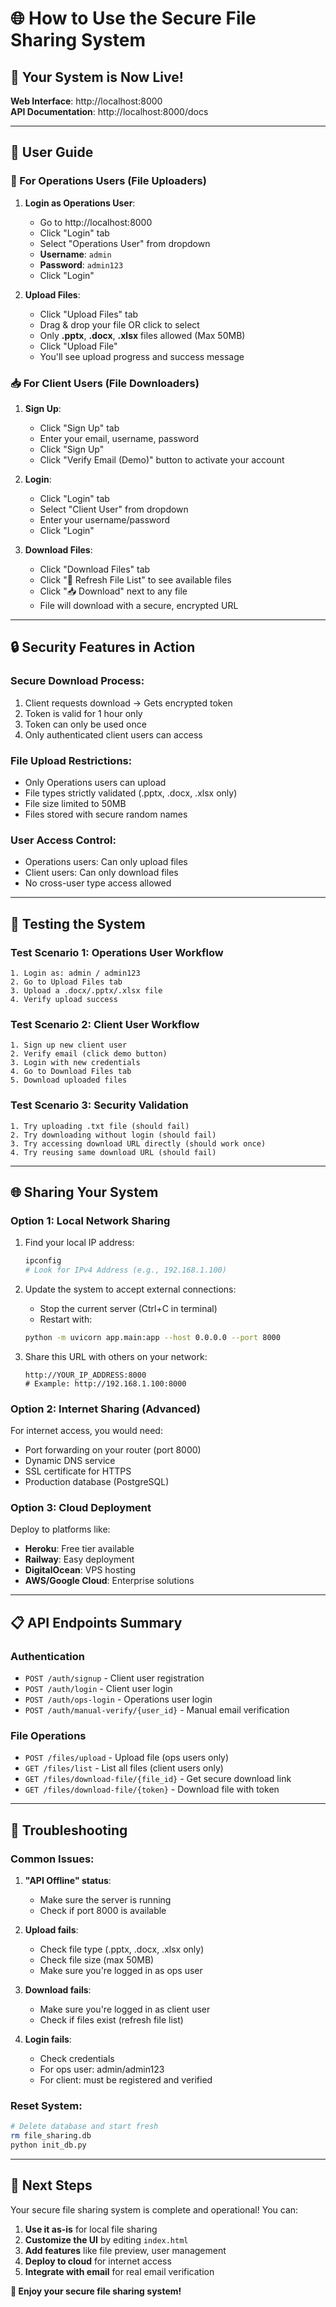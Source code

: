 # 🌐 How to Use the Secure File Sharing System

## 🚀 **Your System is Now Live!**

**Web Interface**: http://localhost:8000  
**API Documentation**: http://localhost:8000/docs

---

## 👥 **User Guide**

### **🔑 For Operations Users (File Uploaders)**

1. **Login as Operations User**:
   - Go to http://localhost:8000
   - Click "Login" tab
   - Select "Operations User" from dropdown
   - **Username**: `admin`
   - **Password**: `admin123`
   - Click "Login"

2. **Upload Files**:
   - Click "Upload Files" tab
   - Drag & drop your file OR click to select
   - Only **.pptx**, **.docx**, **.xlsx** files allowed (Max 50MB)
   - Click "Upload File"
   - You'll see upload progress and success message

### **📥 For Client Users (File Downloaders)**

1. **Sign Up**:
   - Click "Sign Up" tab
   - Enter your email, username, password
   - Click "Sign Up"
   - Click "Verify Email (Demo)" button to activate your account

2. **Login**:
   - Click "Login" tab
   - Select "Client User" from dropdown
   - Enter your username/password
   - Click "Login"

3. **Download Files**:
   - Click "Download Files" tab
   - Click "🔄 Refresh File List" to see available files
   - Click "📥 Download" next to any file
   - File will download with a secure, encrypted URL

---

## 🔒 **Security Features in Action**

### **Secure Download Process**:
1. Client requests download → Gets encrypted token
2. Token is valid for 1 hour only
3. Token can only be used once
4. Only authenticated client users can access

### **File Upload Restrictions**:
- Only Operations users can upload
- File types strictly validated (.pptx, .docx, .xlsx only)
- File size limited to 50MB
- Files stored with secure random names

### **User Access Control**:
- Operations users: Can only upload files
- Client users: Can only download files
- No cross-user type access allowed

---

## 🧪 **Testing the System**

### **Test Scenario 1: Operations User Workflow**
```
1. Login as: admin / admin123
2. Go to Upload Files tab
3. Upload a .docx/.pptx/.xlsx file
4. Verify upload success
```

### **Test Scenario 2: Client User Workflow**
```
1. Sign up new client user
2. Verify email (click demo button)
3. Login with new credentials
4. Go to Download Files tab
5. Download uploaded files
```

### **Test Scenario 3: Security Validation**
```
1. Try uploading .txt file (should fail)
2. Try downloading without login (should fail)
3. Try accessing download URL directly (should work once)
4. Try reusing same download URL (should fail)
```

---

## 🌐 **Sharing Your System**

### **Option 1: Local Network Sharing**
1. Find your local IP address:
   ```bash
   ipconfig
   # Look for IPv4 Address (e.g., 192.168.1.100)
   ```

2. Update the system to accept external connections:
   - Stop the current server (Ctrl+C in terminal)
   - Restart with:
   ```bash
   python -m uvicorn app.main:app --host 0.0.0.0 --port 8000
   ```

3. Share this URL with others on your network:
   ```
   http://YOUR_IP_ADDRESS:8000
   # Example: http://192.168.1.100:8000
   ```

### **Option 2: Internet Sharing (Advanced)**
For internet access, you would need:
- Port forwarding on your router (port 8000)
- Dynamic DNS service
- SSL certificate for HTTPS
- Production database (PostgreSQL)

### **Option 3: Cloud Deployment**
Deploy to platforms like:
- **Heroku**: Free tier available
- **Railway**: Easy deployment
- **DigitalOcean**: VPS hosting
- **AWS/Google Cloud**: Enterprise solutions

---

## 📋 **API Endpoints Summary**

### **Authentication**
- `POST /auth/signup` - Client user registration
- `POST /auth/login` - Client user login
- `POST /auth/ops-login` - Operations user login
- `POST /auth/manual-verify/{user_id}` - Manual email verification

### **File Operations**
- `POST /files/upload` - Upload file (ops users only)
- `GET /files/list` - List all files (client users only)
- `GET /files/download-file/{file_id}` - Get secure download link
- `GET /files/download-file/{token}` - Download file with token

---

## 🔧 **Troubleshooting**

### **Common Issues**:

1. **"API Offline" status**:
   - Make sure the server is running
   - Check if port 8000 is available

2. **Upload fails**:
   - Check file type (.pptx, .docx, .xlsx only)
   - Check file size (max 50MB)
   - Make sure you're logged in as ops user

3. **Download fails**:
   - Make sure you're logged in as client user
   - Check if files exist (refresh file list)

4. **Login fails**:
   - Check credentials
   - For ops user: admin/admin123
   - For client: must be registered and verified

### **Reset System**:
```bash
# Delete database and start fresh
rm file_sharing.db
python init_db.py
```

---

## 🎯 **Next Steps**

Your secure file sharing system is complete and operational! You can:

1. **Use it as-is** for local file sharing
2. **Customize the UI** by editing `index.html`
3. **Add features** like file preview, user management
4. **Deploy to cloud** for internet access
5. **Integrate with email** for real email verification

**🎉 Enjoy your secure file sharing system!**
